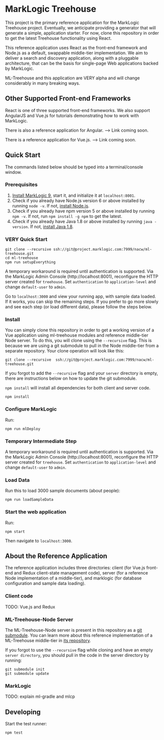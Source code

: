 # MarkLogic Treehouse

This project is the primary reference application for the MarkLogic Treehouse project. Eventually, we anticipate providing a generator that will generate a simple, application starter. For now, clone this repository in order to get the latest Treehouse functionality using React.

This reference application uses React as the front-end framework and Node.js as a default, swappable middle-tier implementation. We aim to deliver a search and discovery application, along with a pluggable architecture, that can be the basis for single-page Web applications backed by MarkLogic.

ML-Treehouse and this application are VERY alpha and will change considerably in many breaking ways.

## Other Supported Front-end Frameworks

React is one of three supported front-end frameworks. We also support AngularJS and Vue.js for tutorials demonstrating how to work with MarkLogic. 

There is also a reference application for Angular. --> Link coming soon.

There is a reference application for Vue.js. --> Link coming soon.

## Quick Start

The commands listed below should be typed into a terminal/console window.

### Prerequisites

1. [Install MarkLogic 9](https://developer.marklogic.com/products), start it, and initialize it at `localhost:8001`.
2. Check if you already have Node.js version 6 or above installed by running `node -v`. If not, [install Node.js](https://nodejs.org). 
3. Check if you already have npm version 5 or above installed by running `npm -v`. If not, run `npm install -g npm` to get the latest.
4. Check if you already have Java 1.8 or above installed by running `java -version`. If not, [install Java 1.8](https://www.java.com/en/download/help/download_options.xml).

### VERY Quick Start

    git clone --recursive ssh://git@project.marklogic.com:7999/nacw/ml-treehouse.git
    cd ml-treehouse
    npm run setupEverything

A temporary workaround is required until authentication is supported.  Via the MarkLogic Admin Console (http://localhost:8001), reconfigure the HTTP server created for `treehouse`.  Set `authentication` to `application-level` and change `default-user` to `admin`.

Go to `localhost:3000` and view your running app, with sample data loaded. If
it works, you can skip the remaining steps. If you prefer to go more slowly and see each step (or load different data), please follow the steps below.

### Install

You can simply clone this repository in order to get a working version of a Vue application using ml-treehouse modules and reference middle-tier Node server. To do this, you will clone using the `--recursive` flag. This is because we are using a git submodule to pull in the Node middle-tier from a separate repository. Your clone operation will look like this:

    git clone --recursive  ssh://git@project.marklogic.com:7999/nacw/ml-treehouse.git

If you forgot to add the `--recursive` flag and your `server` directory is empty, there are instructions below on how to update the git submodule.

`npm install` will install all dependencies for both client and server code.

    npm install

### Configure MarkLogic

Run:

    npm run mlDeploy

### Temporary Intermediate Step

A temporary workaround is required until authentication is supported.  Via the MarkLogic Admin Console (http://localhost:8001), reconfigure the HTTP server created for `treehouse`.  Set `authentication` to `application-level` and change `default-user` to `admin`.

### Load Data

Run this to load 3000 sample documents (about people):

    npm run loadSampleData

### Start the web application

Run:

    npm start

Then navigate to `localhost:3000`.

## About the Reference Application

The reference application includes three directories: client (for Vue.js front-end and Redux client-state management code), server (for a reference Node implementation of a middle-tier), and marklogic (for database configuration and sample data loading).

### Client code

TODO: Vue.js and Redux

### ML-Treehouse-Node Server

The ML-Treehouse-Node server is present in this repository as a [git submodule](https://git-scm.com/book/en/v2/Git-Tools-Submodules). You can learn more about this reference implementation of a ML-Treehouse middle-tier in [its repository](https://project.marklogic.com/repo/projects/NACW/repos/ml-treehouse-node/browse).

If you forgot to use the `--recursive` flag while cloning and have an empty `server directory`, you should pull in the code in the server directory by running:

    git submodule init
    git submodule update

### MarkLogic

TODO: explain ml-gradle and mlcp

## Developing

Start the test runner:

    npm test
